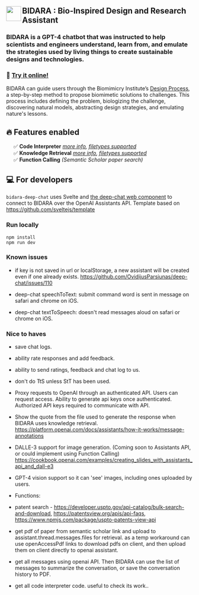 ## <img src="https://github.com/nasa-petal/discord_bot/assets/1322063/c34b5526-7186-43fc-b00a-597ee773ca7b" width="40" align="left"/> BIDARA : Bio-Inspired Design and Research Assistant

### BIDARA is a GPT-4 chatbot that was instructed to help scientists and engineers understand, learn from, and emulate the strategies used by living things to create sustainable designs and technologies.

### :rocket: [Try it online!](https://nasa-petal.github.io/bidara-deep-chat/)

BIDARA can guide users through the Biomimicry Institute’s [Design Process](https://toolbox.biomimicry.org/methods/process/), a step-by-step method to propose biomimetic solutions to challenges. This process includes defining the problem, biologizing the challenge, discovering natural models, abstracting design strategies, and emulating nature's lessons.

## :fire: Features enabled

&nbsp;&nbsp;&nbsp;&nbsp; :white_check_mark: **Code Interpreter** *[more info](https://platform.openai.com/docs/assistants/tools/code-interpreter), [filetypes supported](https://platform.openai.com/docs/assistants/tools/supported-files)*    
&nbsp;&nbsp;&nbsp;&nbsp; :white_check_mark: **Knowledge Retrieval** *[more info](https://platform.openai.com/docs/assistants/tools/knowledge-retrieval), [filetypes supported](https://platform.openai.com/docs/assistants/tools/supported-files)*    
&nbsp;&nbsp;&nbsp;&nbsp; :white_check_mark: **Function Calling** *(Semantic Scholar paper search)*

## :computer: For developers

`bidara-deep-chat` uses Svelte and [the deep-chat web component](https://github.com/OvidijusParsiunas/deep-chat) to connect to BIDARA over the OpenAI Assistants API.
Template based on https://github.com/sveltejs/template

### Run locally
```
npm install
npm run dev
```

### Known issues
- if key is not saved in url or localStorage, a new assistant will be created even if one already exists. https://github.com/OvidijusParsiunas/deep-chat/issues/110
- deep-chat speechToText: submit command word is sent in message on safari and chrome on iOS.

- deep-chat textToSpeech: doesn't read messages aloud on safari or chrome on iOS.

### Nice to haves

- save chat logs.
- ability rate responses and add feedback.
- ability to send ratings, feedback and chat log to us.
- don't do TtS unless StT has been used.
- Proxy requests to OpenAI through an authenticated API. Users can request access. Ability to generate api keys once authenticated. Authorized API keys required to communicate with API.

- Show the quote from the file used to generate the response when BIDARA uses knowledge retrieval. https://platform.openai.com/docs/assistants/how-it-works/message-annotations 

- DALLE-3 support for image generation. (Coming soon to Assistants API, or could implement using Function Calling) https://cookbook.openai.com/examples/creating_slides_with_assistants_api_and_dall-e3

- GPT-4 vision support so it can 'see' images, including ones uploaded by users.

- Functions:

- patent search - https://developer.uspto.gov/api-catalog/bulk-search-and-download, https://patentsview.org/apis/api-faqs, https://www.npmjs.com/package/uspto-patents-view-api 

- get pdf of paper from semantic scholar link and upload to assistant.thread.messages.files for retrieval. as a temp workaround can use openAccessPdf links to download pdfs on client, and then upload them on client directly to openai assistant.

- get all messages using openai API. Then BIDARA can use the list of messages to summarize the conversation, or save the conversation history to PDF. 

- get all code interpreter code. useful to check its work..
